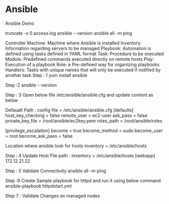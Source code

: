 # Ansible


Ansible Demo

truncate -s 0 access.log ansible --version ansible all -m ping

Controller Machine: Machine where Ansible is installed
Inventory: Information regarding servers to be managed
Playbook: Automation is defined using tasks defined in YAML format
Task: Procedure to be executed
Module: Predefined commands executed directly on remote hosts
Play: Execution of a playbook
Role: a Pre-defined way for organizing playbooks Handlers: Tasks with unique names that will only be executed if notified by another task
Step : 1
yum install ansible

Step :2
ansible --version

Step : 3
Open below file /etc/ansible/ansible.cfg and update content as below

Defaualt Path : config file = /etc/ansible/ansible.cfg
[defaults] host_key_checking = false remote_user = ec2-user ask_pass = false private_key_file = /root/ansible/ec2key.pem roles_path = /root/ansible/roles

[privilege_escalation] become = true become_method = sudo become_user = root become_ask_pass = false

Location where ansible look for hosts
inventory = /etc/ansible/hosts

Step : 4 Update Host File
path : inventory = /etc/ansible/hosts [webapp] 172.12.21.22

Step : 5 Validate Connectivity
ansible all -m ping

Step :6 Create Sample playbook for httpd and run it using below command
ansible-playbook httpdstart.yml

Step 7 : Validate Changes on managed nodes
